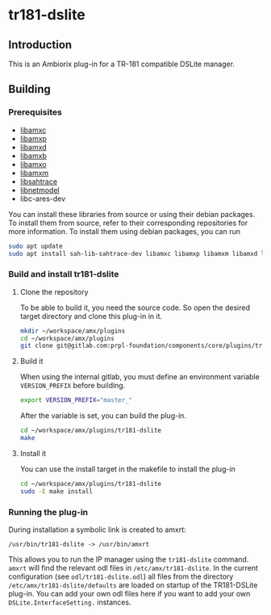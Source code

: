 # tr181-dslite

## Introduction

This is an Ambiorix plug-in for a TR-181 compatible DSLite manager.

## Building

### Prerequisites

- [libamxc](https://gitlab.com/prpl-foundation/components/ambiorix/libraries/libamxc)
- [libamxp](https://gitlab.com/prpl-foundation/components/ambiorix/libraries/libamxp)
- [libamxd](https://gitlab.com/prpl-foundation/components/ambiorix/libraries/libamxd)
- [libamxb](https://gitlab.com/prpl-foundation/components/ambiorix/libraries/libamxb)
- [libamxo](https://gitlab.com/prpl-foundation/components/ambiorix/libraries/libamxo)
- [libamxm](https://gitlab.com/prpl-foundation/components/ambiorix/libraries/libamxm)
- [libsahtrace](https://gitlab.com/soft.at.home/network/libsahtrace)
- [libnetmodel](https://gitlab.com/prpl-foundation/components/core/libraries/libnetmodel)
- libc-ares-dev

You can install these libraries from source or using their debian packages. To install them from source, refer to their corresponding repositories for more information.
To install them using debian packages, you can run

```bash
sudo apt update
sudo apt install sah-lib-sahtrace-dev libamxc libamxp libamxm libamxd libamxb libamxo libnetmodel libc-ares-dev
```
### Build and install tr181-dslite

1. Clone the repository

    To be able to build it, you need the source code. So open the desired target directory and clone this plug-in in it.

    ```bash
    mkdir ~/workspace/amx/plugins
    cd ~/workspace/amx/plugins
    git clone git@gitlab.com:prpl-foundation/components/core/plugins/tr181-dslite.git
    ``` 

1. Build it

    When using the internal gitlab, you must define an environment variable `VERSION_PREFIX` before building.

    ```bash
    export VERSION_PREFIX="master_"
    ```

    After the variable is set, you can build the plug-in.

    ```bash
    cd ~/workspace/amx/plugins/tr181-dslite
    make
    ```
1. Install it

    You can use the install target in the makefile to install the plug-in

    ```bash
    cd ~/workspace/amx/plugins/tr181-dslite
    sudo -E make install
    ```

### Running the plug-in

During installation a symbolic link is created to amxrt:

```text
/usr/bin/tr181-dslite -> /usr/bin/amxrt
```

This allows you to run the IP manager using the `tr181-dslite` command. `amxrt` will find the relevant odl files in `/etc/amx/tr181-dslite`. In the current configuration (see `odl/tr181-dslite.odl`) all files from the directory `/etc/amx/tr181-dslite/defaults` are loaded on startup of the TR181-DSLite plug-in. You can add your own odl files here if you want to add your own `DSLite.InterfaceSetting.` instances.